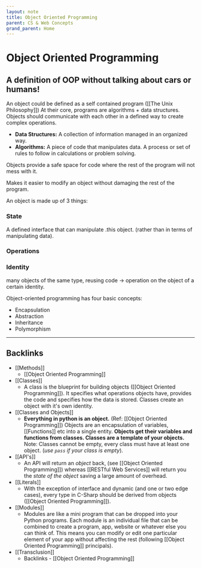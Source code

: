 ```yaml
---
layout: note
title: Object Oriented Programming
parent: CS & Web Concepts
grand_parent: Home
---
```


# Object Oriented Programming

## A definition of OOP without talking about cars or humans!

An object could be defined as a self contained program ([[The Unix Philosophy]]) At their core, programs are algorithms + data structures. Objects should communicate with each other in a defined way to create complex operations.

- **Data Structures:** A collection of information managed in an organized way.
- **Algorithms:** A piece of code that manipulates data. A process or set of rules to follow in calculations or problem solving.

Objects provide a safe space for code where the rest of the program will not mess with it.

Makes it easier to modify an object without damaging the rest of the program.

An object is made up of 3 things:

### State

A defined interface that can manipulate .this object. (rather than in terms of manipulating data).

### Operations

### Identity

many objects of the same type, reusing code -> operation on the object of a certain identity.

Object-oriented programming has four basic concepts:

- Encapsulation
- Abstraction
- Inheritance
- Polymorphism

---

## Backlinks
* [[Methods]]
	* [[Object Oriented Programming]]
* [[Classes]]
	* A class is the blueprint for building objects ([[Object Oriented Programming]]). It specifies what operations objects have, provides the code and specifies how the data is stored. Classes create an object with it's own identity.
* [[Classes and Objects]]
	* **Everything in python is an object.** (Ref: [[Object Oriented Programming]]) Objects are an encapsulation of variables, [[Functions]] etc into a single entity. **Objects get their variables and functions from classes. Classes are a template of your objects.** Note: Classes cannot be empty, every class must have at least one object. (*use `pass` if your class is empty*).
* [[API's]]
	* An API will return an *object* back, (see [[Object Oriented Programming]]) whereas [[RESTful Web Services]] will return you the *state of the object* saving a large amount of overhead.
* [[Literals]]
	* With the exception of interface and dynamic (and one or two edge cases), every type in C-Sharp should be derived from objects ([[Object Oriented Programming]]).
* [[Modules]]
	* Modules are like a mini program that can be dropped into your Python programs. Each module is an individual file that can be combined to create a program, app, website or whatever else you can think of. This means you can modify or edit one particular element of your app without affecting the rest (following [[Object Oriented Programming]] principals).
* [[Transclusion]]
	* Backlinks - [[Object Oriented Programming]]

